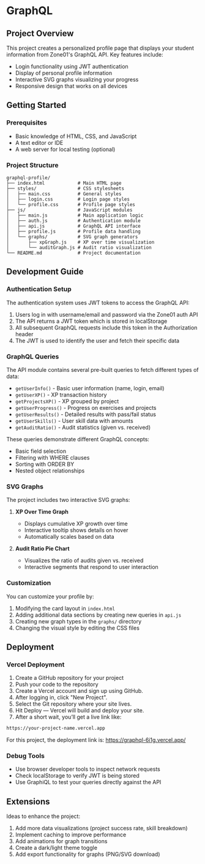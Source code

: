 # GraphQL

## Project Overview

This project creates a personalized profile page that displays your student information from Zone01's GraphQL API. Key features include:

- Login functionality using JWT authentication
- Display of personal profile information
- Interactive SVG graphs visualizing your progress
- Responsive design that works on all devices

## Getting Started

### Prerequisites

- Basic knowledge of HTML, CSS, and JavaScript
- A text editor or IDE
- A web server for local testing (optional)

### Project Structure

```
graphql-profile/
├── index.html            # Main HTML page
├── styles/               # CSS stylesheets
│   ├── main.css          # General styles
│   ├── login.css         # Login page styles
│   └── profile.css       # Profile page styles
├── js/                   # JavaScript modules
│   ├── main.js           # Main application logic
│   ├── auth.js           # Authentication module
│   ├── api.js            # GraphQL API interface
│   ├── profile.js        # Profile data handling
│   └── graphs/           # SVG graph generators
│       ├── xpGraph.js    # XP over time visualization
│       └── auditGraph.js # Audit ratio visualization
└── README.md             # Project documentation
```

## Development Guide

### Authentication Setup

The authentication system uses JWT tokens to access the GraphQL API:

1. Users log in with username/email and password via the Zone01 auth API
2. The API returns a JWT token which is stored in localStorage
3. All subsequent GraphQL requests include this token in the Authorization header
4. The JWT is used to identify the user and fetch their specific data

### GraphQL Queries

The API module contains several pre-built queries to fetch different types of data:

- `getUserInfo()` - Basic user information (name, login, email)
- `getUserXP()` - XP transaction history
- `getProjectsXP()` - XP grouped by project
- `getUserProgress()` - Progress on exercises and projects
- `getUserResults()` - Detailed results with pass/fail status
- `getUserSkills()`  - User skill data with amounts
- `getAuditRatio()` - Audit statistics (given vs. received)

These queries demonstrate different GraphQL concepts:
- Basic field selection
- Filtering with WHERE clauses
- Sorting with ORDER BY
- Nested object relationships

### SVG Graphs

The project includes two interactive SVG graphs:

1. **XP Over Time Graph**
   - Displays cumulative XP growth over time
   - Interactive tooltip shows details on hover
   - Automatically scales based on data

2. **Audit Ratio Pie Chart**
   - Visualizes the ratio of audits given vs. received
   - Interactive segments that respond to user interaction

### Customization

You can customize your profile by:

1. Modifying the card layout in `index.html`
2. Adding additional data sections by creating new queries in `api.js`
3. Creating new graph types in the `graphs/` directory
4. Changing the visual style by editing the CSS files

## Deployment

### Vercel Deployment

1. Create a GitHub repository for your project
2. Push your code to the repository
3. Create a Vercel account and sign up using GitHub.
4. After logging in, click "New Project".
5. Select the Git repository where your site lives.
6. Hit Deploy — Vercel will build and deploy your site.
7. After a short wait, you’ll get a live link like:
```bash
https://your-project-name.vercel.app
```

For this project, the deployment link is: https://graphql-6i1g.vercel.app/


### Debug Tools

- Use browser developer tools to inspect network requests
- Check localStorage to verify JWT is being stored
- Use GraphiQL to test your queries directly against the API

## Extensions

Ideas to enhance the project:

1. Add more data visualizations (project success rate, skill breakdown)
2. Implement caching to improve performance
3. Add animations for graph transitions
4. Create a dark/light theme toggle
5. Add export functionality for graphs (PNG/SVG download)
